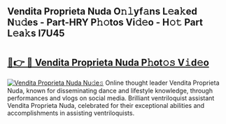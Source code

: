 ## Vendita Proprieta Nuda O𝚗𝚕yf𝚊ns L𝚎a𝚔ed N𝚞𝚍es - Part-HRY P𝚑𝚘tos Vi𝚍𝚎o - H𝚘𝚝 Part L𝚎a𝚔s I7U45

# <h2><a href="http://kfckuc.oniu.top/?m=Vendita+Proprieta+Nuda">🔗👉 🔴 Vendita Proprieta Nuda P𝚑ot𝚘𝚜 V𝚒d𝚎o</a></h2>

[![Vendita Proprieta Nuda Nu𝚍e𝚜](https://i.imgur.com/0qMVB7G.gif)](http://kfckuc.oniu.top/?m=Vendita+Proprieta+Nuda)
Online thought leader Vendita Proprieta Nuda, known for disseminating dance and lifestyle knowledge, through performances and vlogs on social media. Brilliant ventriloquist assistant Vendita Proprieta Nuda, celebrated for their exceptional abilities and accomplishments in assisting ventriloquists.  
